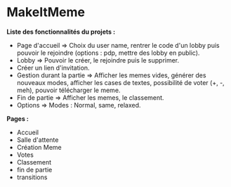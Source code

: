 # MakeItMeme
**__Liste des fonctionnalités du projets :__**

- Page d'accueil => Choix du user name, rentrer le code d'un lobby puis pouvoir le rejoindre (options : pdp, mettre des lobby en public).
- Lobby => Pouvoir le créer, le rejoindre puis le supprimer.
- Créer un lien d'invitation.
- Gestion durant la partie => Afficher les memes vides, générer des nouveaux modes, afficher les cases de textes, possibilité de voter (+, -, meh), pouvoir télécharger le meme.
- Fin de partie => Afficher les memes, le classement.
- Options => Modes : Normal, same, relaxed.

**__Pages :__**
- Accueil
- Salle d'attente
- Création Meme 
- Votes 
- Classement
- fin de partie
- transitions